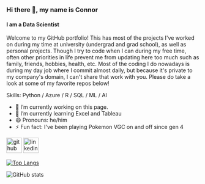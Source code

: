 ### Hi there 👋, my name is Connor
#### I am a Data Scientist
Welcome to my GitHub portfolio! This has most of the projects I've worked on during my time at university (undergrad and grad school), as well as personal projects. Though I try to code when I can during my free time, often other priorities in life prevent me from updating here too much such as family, friends, hobbies, health, etc. Most of the coding I do nowadays is during my day job where I commit almost daily, but because it's private to my company's domain, I can't share that work with you. Please do take a look at some of my favorite repos below!

Skills: Python / Azure / R / SQL / ML / AI

- 🔭 I’m currently working on this page. 
- 🌱 I’m currently learning Excel and Tableau 
- 😄 Pronouns: he/him 
- ⚡ Fun fact: I've been playing Pokemon VGC on and off since gen 4 


[<img src='https://cdn.jsdelivr.net/npm/simple-icons@3.0.1/icons/github.svg' alt='github' height='40'>](https://github.com/cww5)  [<img src='https://cdn.jsdelivr.net/npm/simple-icons@3.0.1/icons/linkedin.svg' alt='linkedin' height='40'>](https://www.linkedin.com/in/connorwatson0811/)  

[![Top Langs](https://github-readme-stats.vercel.app/api/top-langs/?username=cww5)](https://github.com/anuraghazra/github-readme-stats)

![GitHub stats](https://github-readme-stats.vercel.app/api?username=cww5&show_icons=true)  

